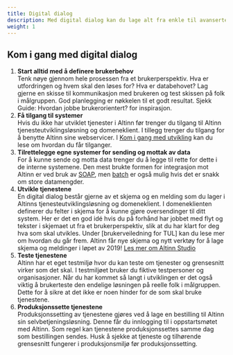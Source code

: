 ```yaml
---
title: Digital dialog
description: Med digital dialog kan du lage alt fra enkle til avanserte skjemaer. Prosessen for å lage skjemaer og meldinger vil være forskjellig alt etter som hvor stor eller liten målgruppen er, hvor mye data som skal behandles eller hvor mye jobb det er å legge til rette for at egne systemer kan snakke med Altinn.
weight: 1
---
```



## Kom i gang med digital dialog

1. **Start alltid med å definere brukerbehov**<br>Tenk nøye gjennom hele prosessen fra et brukerperspektiv. Hva er utfordringen og hvem skal den løses for? Hva er databehovet? Lag gjerne en skisse til kommunikasjon med brukeren og test skissen på folk i målgruppen. God planlegging er nøkkelen til et godt resultat. Sjekk Guide: Hvordan jobbe brukerorientert? for inspirasjon.
2. **Få tilgang til systemer**<br>Hvis du ikke har utviklet tjenester i Altinn før trenger du tilgang til Altinn tjenesteutviklingsløsning og domeneklient. I tillegg trenger du tilgang for å benytte Altinn sine webservicer. I [Kom i gang med utvikling](/docs/kom-i-gang-med-utvikling/) kan du lese om hvordan du får tilganger.
3. **Tilrettelegge egne systemer for sending og mottak av data**<br>For å kunne sende og motta data trenger du å legge til rette for dette i de interne systemene. Den mest brukte formen for integrasjon mot Altinn er ved bruk av [SOAP](/docs/api/tjenesteeiere/soap/), men [batch](/docs/api/tjenesteeiere/batch/) er også mulig hvis det er snakk om store datamengder.
4. **Utvikle tjenestene**<br>En digital dialog består gjerne av et skjema og en melding som du lager i Altinns tjenesteutviklingsløsning og domeneklient. I domeneklienten definerer du felter i skjema for å kunne gjøre oversendinger til ditt system. Her er det en god idé hvis du på forhånd har jobbet med flyt og tekster i skjemaet ut fra et brukerperspektiv, slik at du har klart for deg hva som skal utvikles. Under [brukerveiledning for TUL] kan du lese mer om hvordan du går frem. Altinn får nye skjema og nytt verktøy for å lage skjema og meldinger i løpet av 2019! [Les mer om Altinn Studio](/docs/altinn-studio/)
5. **Teste tjenestene**<br>Altinn har et eget testmiljø hvor du kan teste om tjenester og grensesnitt virker som det skal. I testmiljøet bruker du fiktive testpersoner og organisasjoner. Når du har kommet så langt i utviklingen er det også viktig å brukerteste den endelige løsningen på reelle folk i målgruppen. Dette for å sikre at det ikke er noen hinder for de som skal bruke tjenestene.
6. **Produksjonssette tjenestene**<br>Produksjonssetting av tjenestene gjøres ved å lage en bestilling til Altinn sin selvbetjeningsløsning. Denne får du innlogging til i oppstartsmøtet med Altinn. Som regel kan tjenestene produksjonssettes samme dag som bestillingen sendes. Husk å sjekke at tjeneste og tilhørende grensesnitt fungerer i produksjonsmiljø før produksjonssetting.